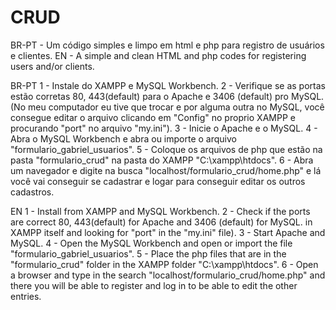 # CRUD
BR-PT - Um código simples e limpo em html e php para registro de usuários e clientes.
EN - A simple and clean HTML and php codes for registering users and/or clients.

BR-PT
1 - Instale do XAMPP e MySQL Workbench.
2 - Verifique se as portas estão corretas 80, 443(default) para o Apache e 3406 (default) pro MySQL. (No meu computador eu tive que trocar e por alguma outra no MySQL, você consegue editar o arquivo clicando em "Config" no proprio XAMPP e procurando "port" no arquivo "my.ini").
3 - Inicie o Apache e o MySQL.
4 - Abra o MySQL Workbench e abra ou importe o arquivo "formulario_gabriel_usuarios".
5 - Coloque os arquivos de php que estão na pasta "formulario_crud" na pasta do XAMPP "C:\xampp\htdocs".
6 - Abra um navegador e digite na busca "localhost/formulario_crud/home.php" e lá você vai conseguir se cadastrar e logar para conseguir editar os outros cadastros.

EN
1 - Install from XAMPP and MySQL Workbench.
2 - Check if the ports are correct 80, 443(default) for Apache and 3406 (default) for MySQL. in XAMPP itself and looking for "port" in the "my.ini" file).
3 - Start Apache and MySQL.
4 - Open the MySQL Workbench and open or import the file "formulario_gabriel_usuarios".
5 - Place the php files that are in the "formulario_crud" folder in the XAMPP folder "C:\xampp\htdocs".
6 - Open a browser and type in the search "localhost/formulario_crud/home.php" and there you will be able to register and log in to be able to edit the other entries.
